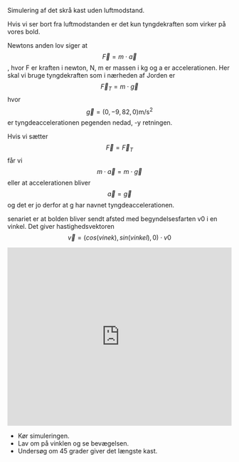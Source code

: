 Simulering af det skrå kast uden luftmodstand.

Hvis vi ser bort fra luftmodstanden er det kun tyngdekraften som virker på vores bold.

Newtons anden lov siger at $$\vec{F}=m\cdot \vec{a}$$, hvor F er kraften i newton, N, m er massen i kg og a er accelerationen.
Her skal vi bruge tyngdekraften som i nærheden af Jorden er $$ \vec{F}_T = m\cdot \vec{g}$$ hvor $$\vec{g} = (0,-9,82,0)\text{m/s}^2$$ er tyngdeaccelerationen pegenden nedad, -y retningen. 

Hvis vi sætter $$\vec{F}=\vec{F}_T$$ får vi $$m\cdot \vec{a} = m\cdot \vec{g}$$ eller at accelerationen bliver $$ \vec{a} = \vec{g} $$ og det er jo derfor at g har navnet tyngdeaccelerationen.

senariet er at bolden bliver sendt afsted med begyndelsesfarten v0 i en vinkel. Det giver hastighedsvektoren
$$
\vec{v} = (cos(vinek),sin(vinkel),0)\cdot v0
$$

<iframe src='https://trinket.io/embed/glowscript/a84c0a7a1c?toggleCode=true' width='100%' height='400' frameborder='0' marginwidth='0' marginheight='0' allowfullscreen></iframe>

* Kør simuleringen.
* Lav om på vinklen og se bevægelsen.
* Undersøg om 45 grader giver det længste kast.